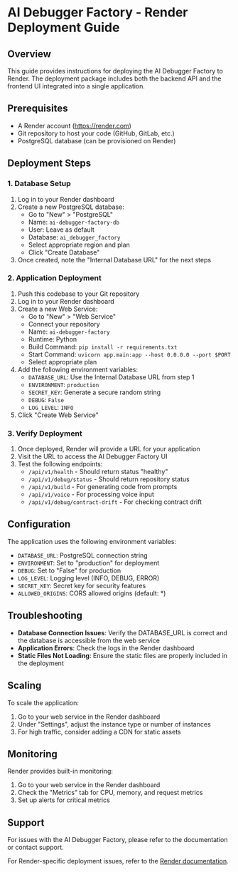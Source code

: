 # AI Debugger Factory - Render Deployment Guide

## Overview

This guide provides instructions for deploying the AI Debugger Factory to Render. The deployment package includes both the backend API and the frontend UI integrated into a single application.

## Prerequisites

- A Render account (https://render.com)
- Git repository to host your code (GitHub, GitLab, etc.)
- PostgreSQL database (can be provisioned on Render)

## Deployment Steps

### 1. Database Setup

1. Log in to your Render dashboard
2. Create a new PostgreSQL database:
   - Go to "New" > "PostgreSQL"
   - Name: `ai-debugger-factory-db`
   - User: Leave as default
   - Database: `ai_debugger_factory`
   - Select appropriate region and plan
   - Click "Create Database"
3. Once created, note the "Internal Database URL" for the next steps

### 2. Application Deployment

1. Push this codebase to your Git repository
2. Log in to your Render dashboard
3. Create a new Web Service:
   - Go to "New" > "Web Service"
   - Connect your repository
   - Name: `ai-debugger-factory`
   - Runtime: Python
   - Build Command: `pip install -r requirements.txt`
   - Start Command: `uvicorn app.main:app --host 0.0.0.0 --port $PORT`
   - Select appropriate plan
4. Add the following environment variables:
   - `DATABASE_URL`: Use the Internal Database URL from step 1
   - `ENVIRONMENT`: `production`
   - `SECRET_KEY`: Generate a secure random string
   - `DEBUG`: `False`
   - `LOG_LEVEL`: `INFO`
5. Click "Create Web Service"

### 3. Verify Deployment

1. Once deployed, Render will provide a URL for your application
2. Visit the URL to access the AI Debugger Factory UI
3. Test the following endpoints:
   - `/api/v1/health` - Should return status "healthy"
   - `/api/v1/debug/status` - Should return repository status
   - `/api/v1/build` - For generating code from prompts
   - `/api/v1/voice` - For processing voice input
   - `/api/v1/debug/contract-drift` - For checking contract drift

## Configuration

The application uses the following environment variables:

- `DATABASE_URL`: PostgreSQL connection string
- `ENVIRONMENT`: Set to "production" for deployment
- `DEBUG`: Set to "False" for production
- `LOG_LEVEL`: Logging level (INFO, DEBUG, ERROR)
- `SECRET_KEY`: Secret key for security features
- `ALLOWED_ORIGINS`: CORS allowed origins (default: *)

## Troubleshooting

- **Database Connection Issues**: Verify the DATABASE_URL is correct and the database is accessible from the web service
- **Application Errors**: Check the logs in the Render dashboard
- **Static Files Not Loading**: Ensure the static files are properly included in the deployment

## Scaling

To scale the application:
1. Go to your web service in the Render dashboard
2. Under "Settings", adjust the instance type or number of instances
3. For high traffic, consider adding a CDN for static assets

## Monitoring

Render provides built-in monitoring:
1. Go to your web service in the Render dashboard
2. Check the "Metrics" tab for CPU, memory, and request metrics
3. Set up alerts for critical metrics

## Support

For issues with the AI Debugger Factory, please refer to the documentation or contact support.

For Render-specific deployment issues, refer to the [Render documentation](https://render.com/docs).
